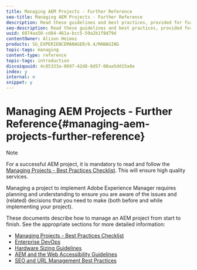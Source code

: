 ```yaml
---
title: Managing AEM Projects - Further Reference
seo-title: Managing AEM Projects - Further Reference
description: Read these guidelines and best practices, provided for further reference, when managing your project.
seo-description: Read these guidelines and best practices, provided for further reference, when managing your project.
uuid: 6074aa50-cd84-461a-bcc5-59a2b1f8d79d
contentOwner: Alison Heimoz
products: SG_EXPERIENCEMANAGER/6.4/MANAGING
topic-tags: managing
content-type: reference
topic-tags: introduction
discoiquuid: 4c85333a-0697-42d8-8d57-08aa5dd15a8e
index: y
internal: n
snippet: y
---
```


# Managing AEM Projects - Further Reference{#managing-aem-projects-further-reference}

>[!NOTE]
>
>For a successful AEM project, it is mandatory to read and follow the [Managing Projects - Best Practices Checklist](../../managing/using/best-practices.md). This will ensure high quality services.

Managing a project to implement Adobe Experience Manager requires planning and understanding to ensure you are aware of the issues and (related) decisions that you need to make (both before and while implementing your project).

These documents describe how to manage an AEM project from start to finish. See the appropriate sections for more detailed information:

* [Managing Projects - Best Practices Checklist](../../managing/using/best-practices.md)
* [Enterprise DevOps](../../managing/using/enterprise-devops.md)
* [Hardware Sizing Guidelines](../../managing/using/hardware-sizing-guidelines.md)
* [AEM and the Web Accessibility Guidelines](../../managing/using/web-accessibility.md)
* [SEO and URL Management Best Practices](../../managing/using/seo-and-url-management.md)

